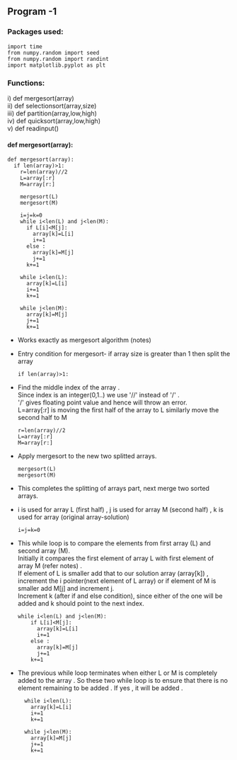 <h2><b>Program -1</b></h2>
<h3>Packages used:</h3>

    import time
    from numpy.random import seed
    from numpy.random import randint
    import matplotlib.pyplot as plt

<h3>Functions:</h3>
i) def mergesort(array)
<br>ii) def selectionsort(array,size)
<br>iii) def partition(array,low,high)
<br>iv) def quicksort(array,low,high)
<br>v) def readinput()

<h4>def mergesort(array):</h4>

    def mergesort(array):
      if len(array)>1:
        r=len(array)//2
        L=array[:r]
        M=array[r:]

        mergesort(L)
        mergesort(M)

        i=j=k=0
        while i<len(L) and j<len(M):
          if L[i]<M[j]:
            array[k]=L[i]
            i+=1
          else :
            array[k]=M[j]
            j+=1
          k+=1

        while i<len(L):
          array[k]=L[i]
          i+=1
          k+=1

        while j<len(M):
          array[k]=M[j]
          j+=1
          k+=1

* Works exactly as mergesort algorithm (notes)


* Entry condition for mergesort- if array size is greater than 1 then split the array

      if len(array)>1:
  
* Find the middle index of the array .<br> Since index is an integer(0,1..) we use '//' instead of '/' .<br> '/' gives floating point value and hence will throw an error.<br>L=array[:r] is moving the first half of the array to L similarly move the second half to M

      r=len(array)//2
      L=array[:r]
      M=array[r:]
* Apply mergesort to the new two splitted arrays.

      mergesort(L)
      mergesort(M)
  
* This completes the splitting of arrays part, next merge two sorted arrays.
* i is used for array L (first half) , j is used for array M (second half) , k is used for array (original array-solution)
  
      i=j=k=0
* This while loop is to compare the elements from first array (L) and second array (M).<br> Initially it compares the first element of array L with first element of array M (refer notes) .<br> If element of L is smaller add that to our solution array (array[k]) , increment the i pointer(next element of L array) or if element of M is smaller add M[j] and increment j.<br> Increment k (after if and else condition), since either of the one will be added and k should point to the next index.

      while i<len(L) and j<len(M):
          if L[i]<M[j]:
            array[k]=L[i]
            i+=1
          else :
            array[k]=M[j]
            j+=1
          k+=1

* The previous while loop terminates when either L or M is completely added to the array . So these two while loop is to ensure that there is no element remaining to be added . If yes , it will be added . 

        while i<len(L):
          array[k]=L[i]
          i+=1
          k+=1

        while j<len(M):
          array[k]=M[j]
          j+=1
          k+=1
    
  

